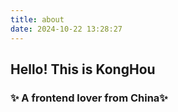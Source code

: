 ```yaml
---
title: about
date: 2024-10-22 13:28:27
---
```


## Hello! This is KongHou

### ✨ A frontend lover from China✨
